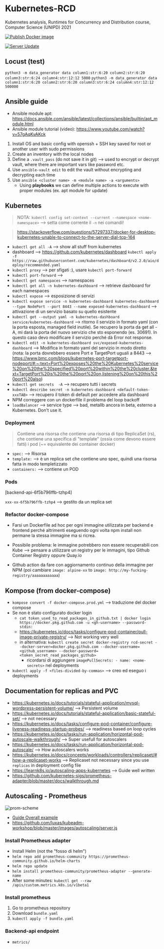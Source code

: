 # Kubernetes-RCD

Kubernetes analysis, Runtimes for Concurrency and Distribution course, Computer Science (UNIPD) 2021

[![Publish Docker image](https://github.com/Maxelweb/Kubernetes-RCD/actions/workflows/container-images-push.yml/badge.svg?branch=master)](https://github.com/Maxelweb/Kubernetes-RCD/actions/workflows/container-images-push.yml)


[![Server Update](https://github.com/Maxelweb/Kubernetes-RCD/actions/workflows/server-update.yml/badge.svg)](https://github.com/Maxelweb/Kubernetes-RCD/actions/workflows/server-update.yml)

## Locust (test)

`python3 -m data_generator data column1:str:6:20 column2:str:6:20 column3:str:6:24 column4:str:12:12 5000`
`python3 -m data_generator data column1:str:6:20 column2:str:6:20 column3:str:6:24 column4:str:12:12 500000`


## Ansible guide

- Ansible module apt: https://docs.ansible.com/ansible/latest/collections/ansible/builtin/apt_module.html
- Ansible module tutorial (video): https://www.youtube.com/watch?v=57gAqKvAKck

1. Install OS and basic config with openssh + SSH key saved for root or another user with sudo permissions
2. Create an inventory with the local nodes
3. Define a `.vault_pass` (do not save it in git) --> used to encrypt or decrypt vault, where there are important vars like password etc.
4. Use `ansible-vault edit` to edit the vault without encrypting and decrypting each time
5. Use `ansible <cluster name> -m <module name> -a <arguments>`
	- Using **playbooks** we can define multiple actions to execute with proper modules (ex. apt module for update)


## Kubernetes

> NOTA:
> `kubectl config set-context --current --namespace <nome-namespace>` --> setta come corrente il `-n` nei comandi!

> https://stackoverflow.com/questions/57297337/docker-for-desktop-kubernetes-unable-to-connect-to-the-server-dial-tcp-164

- `kubectl get all -A` --> show all stuff from kubernetes
- dashboard --> https://github.com/kubernetes/dashboard `kubectl apply -f https://raw.githubusercontent.com/kubernetes/dashboard/v2.2.0/aio/deploy/recommended.yaml
`
- `kubectl proxy` --> per sfigati :), usare `kubectl port-forward`
- `kubectl port-forward` --> 
- `kubectl get namespaces` --> namespaces
- `kubectl get all -n kubernetes-dashboard` --> retrieve dashboard for each namespaces
- `kubectl expose` --> esposizione di servizi
- `kubectl expose service -n kubernetes-dashboard kubernetes-dashboard --type NodePort --port 8443 --name exposed-kubernetes-dashboard` --> attivazione di un servizio basato su quello esistente
- `kubectl get --output yaml -n kubernetes-dashboard service/kubernetes-dashboard` --> ritorno il servizio in formato yaml (con la porta esposta, managed field inutile). Se recupero la porta da get all -A, mi darà la porta del nuovo servizio che sto esponendo (es. 30691). In questo caso devo modificare il servizio perché dà Error not response.
- `kubectl edit -n kubernetes-dashboard svc/exposed-kubernetes-dashboard` --> Modifica in formato yaml del servizio in modo diretto (nota: la porta dovrebbero essere Port e TargetPort uguali a 8443 --> https://www.bmc.com/blogs/kubernetes-port-targetport-nodeport/#:~:text=Port%20exposes%20the%20Kubernetes%20service%20on%20the%20specified%20port%20within%20the%20cluster.&text=TargetPort%20is%20the%20port%20on,listening%20on%20this%20port%20also)
- `kubectl get secrets  -A` --> recupero tutti i secrets
- `kubectl describe secret -n kubernetes-dashboard <default-token-xxxTAB>` --> recupero il token di default per accedere alla dashboard
- NPM correggere con un dockerfile il problema del loop backoff
- `loadBalancer` --> service type --> bad, metallb ancora in beta, esterno a Kubernetes. Don't use it.  

### Deployment

> Contiene una risorsa che contiene una risorsa di tipo ReplicaSet (rs), che contiene una specifica di "template" (ossia come devono essere fatti) i pod (\~= equivalente dei container docker)

- `spec:` --> Risorsa
- `template:` --> è un replica set che contiene uno spec, quindi una risorsa fatta in modo templetizzato
- `containers:` --> contiene un POD

### Pods

[backend-api-6f5b796ffb-tzhp4]

`xxx-xx-6f5b796ffb-tzhp4` --> gestito da un replica set


### Refactor docker-compose

- Farsi un Dockerfile ad hoc per ogni immagine utilizzata per backend e frontend perché altrimenti eseguendo ogni volta npm install non permane la stessa immagine ma si ricrea.

- Possibile problema: le immagine potrebbero non essere recuperabili con Kube --> pensare a utilizzare un registry per le immagini, tipo Github Container Registry oppure Quay.io

- Github action da fare con aggiornamento continuo della immagine per NPM (poi cambiare `image: alpine-xx` to `image: http://my-fucking-registry/aaaaaaaaaaaa`)


## Kompose (from docker-compose)

- `kompose convert -f docker-compose.prod.yml` --> traduzione del docker compose
- Se non è stato configurato docker login
	- `cat token_used_to_read_packages_in_github.txt | docker login https://docker.pkg.github.com -u <gh-username> --password-stdin:`
	- https://kubernetes.io/docs/tasks/configure-pod-container/pull-image-private-registry/ --> Not working very well
	- in alternativa: `kubectl create secret docker-registry rcd-secret --docker-server=docker.pkg.github.com --docker-username=<github_username> --docker-password=<token_secret_read_packages_github>`
		- ricordarsi di aggiungere `imagePullSecrets: - name: <nome-secrets>` nel deployments
- `kubectl apply -f <files-divided-by-commas>` --> creo ed eseguo i deployments


## Documentation for replicas and PVC

- https://kubernetes.io/docs/tutorials/stateful-application/mysql-wordpress-persistent-volume/ --> Persistent volume
- https://kubernetes.io/docs/tutorials/stateful-application/basic-stateful-set/ --> not necessary
- https://kubernetes.io/docs/tasks/configure-pod-container/configure-liveness-readiness-startup-probes/ --> readiness based on loop cycles
- https://kubernetes.io/docs/tasks/run-application/horizontal-pod-autoscale-walkthrough/ --> Super usefull for autoscalers
- https://kubernetes.io/docs/tasks/run-application/horizontal-pod-autoscale/ --> How autoscalers works
- https://kubernetes.io/docs/concepts/workloads/controllers/replicaset/#how-a-replicaset-works --> Replicaset not necessary since you use `replicas` in deployment config file
- https://learnk8s.io/autoscaling-apps-kubernetes --> Guide well written
- https://github.com/kubernetes-sigs/prometheus-adapter/blob/master/docs/walkthrough.md


## Autoscaling - Prometheus

![prom-scheme](https://miro.medium.com/max/875/1*_BdOsoS41c-fYchLimpiAg.jpeg)

- [Guide Overall example](https://towardsdatascience.com/kubernetes-hpa-with-custom-metrics-from-prometheus-9ffc201991e)
- https://github.com/luxas/kubeadm-workshop/blob/master/images/autoscaling/server.js

### Install Prometheus adapter
- Install Helm (not the "fosso di helm")
- `helm repo add prometheus-community https://prometheus-community.github.io/helm-charts`
- `helm repo update`
- `helm install prometheus-community/prometheus-adapter --generate-name`
- After some minutes: `kubectl get --raw /apis/custom.metrics.k8s.io/v1beta1`

### Install prometheus

1. Go to prometheus repository
2. Download `bundle.yaml`
3. `kubectl apply -f bundle.yaml`

### Backend-api endpoint

- `metrics/`